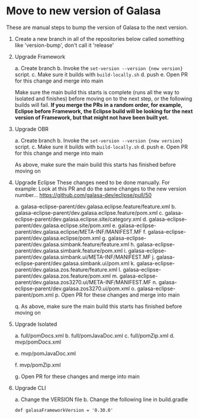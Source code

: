 # Move to new version of Galasa

These are manual steps to bump the version of Galasa to the next version.

1. Create a new branch in all of the repositories below called something like 'version-bump', don't call it 'release'

2. Upgrade Framework

    a. Create branch
    b. Invoke the `set-version --version {new version}` script.
    c. Make sure it builds with `build-locally.sh`
    d. push
    e. Open PR for this change and merge into main

    Make sure the main build this starts is complete (runs all the way to Isolated and finishes) before moving on to the next step, or the following builds will fail. **If you merge the PRs in a random order, for example, Eclipse before Framework, the Eclipse build will be looking for the next version of Framework, but that might not have been built yet.**

3. Upgrade OBR

    a. Create branch
    b. Invoke the `set-version --version {new version}` script.
    c. Make sure it builds with `build-locally.sh`
    d. push
    e. Open PR for this change and merge into main

    As above, make sure the main build this starts has finished before moving on

4. Upgrade Eclipse
    These changes need to be done manually.
    For example: Look at this PR and do the same changes to the new version number... https://github.com/galasa-dev/eclipse/pull/50

    a. galasa-eclipse-parent/dev.galasa.eclipse.feature/feature.xml
    b. galasa-eclipse-parent/dev.galasa.eclipse.feature/pom.xml
    c. galasa-eclipse-parent/dev.galasa.eclipse.site/category.xml
    d. galasa-eclipse-parent/dev.galasa.eclipse.site/pom.xml
    e. galasa-eclipse-parent/dev.galasa.eclipse/META-INF/MANIFEST.MF
    f. galasa-eclipse-parent/dev.galasa.eclipse/pom.xml
    g. galasa-eclipse-parent/dev.galasa.simbank.feature/feature.xml
    h. galasa-eclipse-parent/dev.galasa.simbank.feature/pom.xml
    i. galasa-eclipse-parent/dev.galasa.simbank.ui/META-INF/MANIFEST.MF
    j. galasa-eclipse-parent/dev.galasa.simbank.ui/pom.xml
    k. galasa-eclipse-parent/dev.galasa.zos.feature/feature.xml
    l. galasa-eclipse-parent/dev.galasa.zos.feature/pom.xml
    m. galasa-eclipse-parent/dev.galasa.zos3270.ui/META-INF/MANIFEST.MF
    n. galasa-eclipse-parent/dev.galasa.zos3270.ui/pom.xml
    o. galasa-eclipse-parent/pom.xml
    p. Open PR for these changes and merge into main

    q. As above, make sure the main build this starts has finished before moving on

5. Upgrade Isolated

    a. full/pomDocs.xml
    b. full/pomJavaDoc.xml
    c. full/pomZip.xml
    d. mvp/pomDocs.xml

    e. mvp/pomJavaDoc.xml

    f. mvp/pomZip.xml

    g. Open PR for these changes and merge into main

6. Upgrade CLI

    a. Change the VERSION file
    b. Change the following line in build.gradle
    ```
    def galasaFrameworkVersion = '0.30.0'
    ```